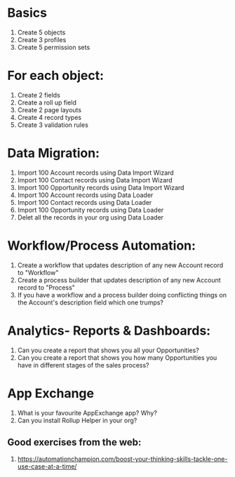 # Basics
1. Create 5 objects
1. Create 3 profiles
1. Create 5 permission sets

# For each object:
1. Create 2 fields
1. Create a roll up field
1. Create 2 page layouts
1. Create 4 record types
1. Create 3 validation rules

# Data Migration:
1. Import 100 Account records using Data Import Wizard
1. Import 100 Contact records using Data Import Wizard
1. Import 100 Opportunity records using Data Import Wizard
1. Import 100 Account records using Data Loader
1. Import 100 Contact records using Data Loader
1. Import 100 Opportunity records using Data Loader
1. Delet all the records in your org using Data Loader

# Workflow/Process Automation:
1. Create a workflow that updates description of any new Account record to "Workflow"
1. Create a process builder that updates description of any new Account record to "Process"
1. If you have a workflow and a process builder doing conflicting things on the Account's description field which one trumps?

# Analytics- Reports & Dashboards:
1. Can you create a report that shows you all your Opportunities?
1. Can you create a report that shows you how many Opportunities you have in different stages of the sales process?

# App Exchange
1. What is your favourite AppExchange app? Why?
1. Can you install Rollup Helper in your org?

## Good exercises from the web:
1. https://automationchampion.com/boost-your-thinking-skills-tackle-one-use-case-at-a-time/
